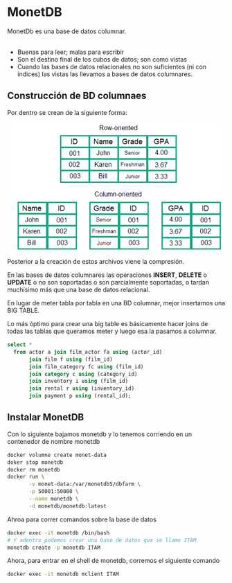 # MonetDB

MonetDb es una base de datos columnar.  
<br>
- Buenas para leer; malas para escribir
- Son el destino final de los cubos de datos; son como vistas
- Cuando las bases de datos relacionales no son suficientes (ni con índices) las vistas las llevamos a bases de datos columnares.

## Construcción de BD columnaes

Por dentro se crean de la siguiente forma:

<img src='./images/bd_columnares_1.png' alt='imagen de creacion de bases de datos columnares'>

Posterior a la creación de estos archivos viene la compresión.

En las bases de datos columnares las operaciones **INSERT**, **DELETE** o **UPDATE** o no son soportadas o son parcialmente soportadas, o tardan muchísimo más que una base de datos relacional.

En lugar de meter tabla por tabla en una BD columnar, mejor insertamos una BIG TABLE.

Lo más óptimo para crear una big table es básicamente hacer joins de todas las tablas que queramos meter y luego esa la pasamos a columnar.

~~~sql
select *
  from actor a join film_actor fa using (actor_id)
       join film f using (film_id)
       join film_category fc using (film_id)
       join category c using (category_id)
       join inventory i using (film_id)
       join rental r using (inventory_id)
       join payment p using (rental_id);

~~~ 

## Instalar MonetDB

Con lo siguiente bajamos monetdb y lo tenemos corriendo en un contenedor de nombre monetdb

~~~sh
docker volumne create monet-data
doker stop monetdb
docker rm monetdb
docker run \
       -v monet-data:/var/monetdb5/dbfarm \
       -p 50001:50000 \
       --name monetdb \
       -d monetdb/monetdb:latest
~~~

Ahroa para correr comandos sobre la base de datos
~~~sh
docker exec -it monetdb /bin/bash
# Y adentro podemos crear una base de datos que se llame ITAM
monetdb create -p monetdb ITAM
~~~

Ahora, para entrar en el shell de monetdb, corremos el siguiente comando
~~~sh
docker exec -it monetdb mclient ITAM
~~~


    